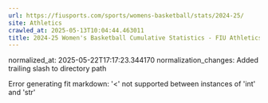 ```yaml
---
url: https://fiusports.com/sports/womens-basketball/stats/2024-25/
site: Athletics
crawled_at: 2025-05-13T10:04:44.463011
title: 2024-25 Women's Basketball Cumulative Statistics - FIU Athletics
---
```

normalized_at: 2025-05-22T17:17:23.344170
normalization_changes: Added trailing slash to directory path

Error generating fit markdown: '<' not supported between instances of 'int' and 'str'